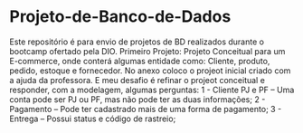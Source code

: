 # Projeto-de-Banco-de-Dados
Este repositório é para envio de projetos de BD realizados durante o bootcamp ofertado pela DIO.
Primeiro Projeto: Projeto Conceitual para um E-commerce, onde conterá algumas entidade como: Cliente, produto, pedido, estoque e fornecedor.
No anexo coloco o projeot inicial criado com a ajuda da professora. E meu desafio é refinar o projeot conceitual e responder, com a modelagem, algumas perguntas:
 1 - Cliente PJ e PF – Uma conta pode ser PJ ou PF, mas não pode ter as duas informações;
 2 - Pagamento – Pode ter cadastrado mais de uma forma de pagamento;
 3 - Entrega – Possui status e código de rastreio;
